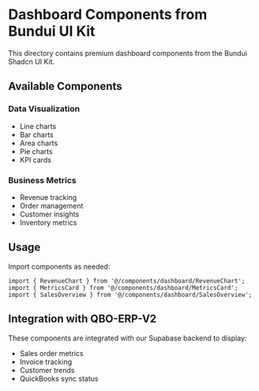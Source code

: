 # Dashboard Components from Bundui UI Kit

This directory contains premium dashboard components from the Bundui Shadcn UI Kit.

## Available Components


### Data Visualization
- Line charts
- Bar charts
- Area charts
- Pie charts
- KPI cards

### Business Metrics
- Revenue tracking
- Order management
- Customer insights
- Inventory metrics

## Usage

Import components as needed:

```tsx
import { RevenueChart } from '@/components/dashboard/RevenueChart';
import { MetricsCard } from '@/components/dashboard/MetricsCard';
import { SalesOverview } from '@/components/dashboard/SalesOverview';
```

## Integration with QBO-ERP-V2

These components are integrated with our Supabase backend to display:
- Sales order metrics
- Invoice tracking
- Customer trends
- QuickBooks sync status
```
